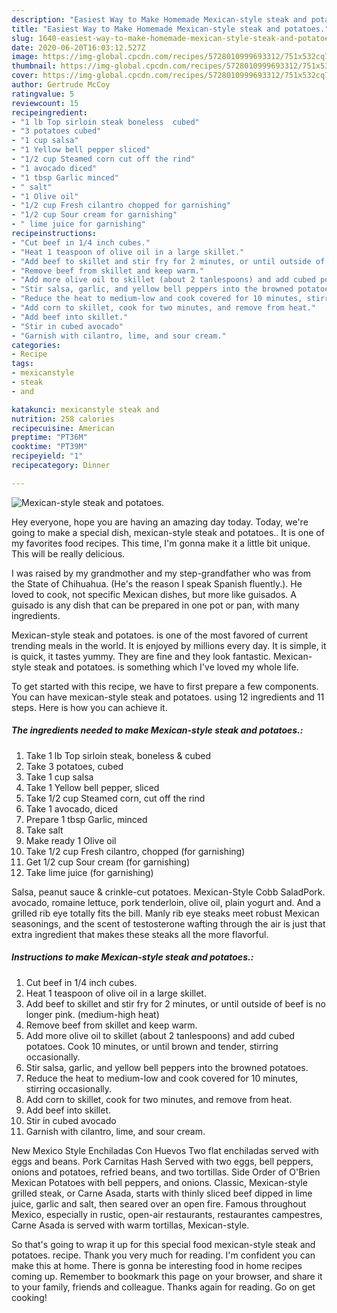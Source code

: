 ```yaml
---
description: "Easiest Way to Make Homemade Mexican-style steak and potatoes."
title: "Easiest Way to Make Homemade Mexican-style steak and potatoes."
slug: 1640-easiest-way-to-make-homemade-mexican-style-steak-and-potatoes
date: 2020-06-20T16:03:12.527Z
image: https://img-global.cpcdn.com/recipes/5728010999693312/751x532cq70/mexican-style-steak-and-potatoes-recipe-main-photo.jpg
thumbnail: https://img-global.cpcdn.com/recipes/5728010999693312/751x532cq70/mexican-style-steak-and-potatoes-recipe-main-photo.jpg
cover: https://img-global.cpcdn.com/recipes/5728010999693312/751x532cq70/mexican-style-steak-and-potatoes-recipe-main-photo.jpg
author: Gertrude McCoy
ratingvalue: 5
reviewcount: 15
recipeingredient:
- "1 lb Top sirloin steak boneless  cubed"
- "3 potatoes cubed"
- "1 cup salsa"
- "1 Yellow bell pepper sliced"
- "1/2 cup Steamed corn cut off the rind"
- "1 avocado diced"
- "1 tbsp Garlic minced"
- " salt"
- "1 Olive oil"
- "1/2 cup Fresh cilantro chopped for garnishing"
- "1/2 cup Sour cream for garnishing"
- " lime juice for garnishing"
recipeinstructions:
- "Cut beef in 1/4 inch cubes."
- "Heat 1 teaspoon of olive oil in a large skillet."
- "Add beef to skillet and stir fry for 2 minutes, or until outside of beef is no longer pink. (medium-high heat)"
- "Remove beef from skillet and keep warm."
- "Add more olive oil to skillet (about 2 tanlespoons) and add cubed potatoes. Cook 10 minutes, or until brown and tender, stirring occasionally."
- "Stir salsa, garlic, and yellow bell peppers into the browned potatoes."
- "Reduce the heat to medium-low and cook covered for 10 minutes, stirring occasionally."
- "Add corn to skillet, cook for two minutes, and remove from heat."
- "Add beef into skillet."
- "Stir in cubed avocado"
- "Garnish with cilantro, lime, and sour cream."
categories:
- Recipe
tags:
- mexicanstyle
- steak
- and

katakunci: mexicanstyle steak and 
nutrition: 258 calories
recipecuisine: American
preptime: "PT36M"
cooktime: "PT39M"
recipeyield: "1"
recipecategory: Dinner

---
```



![Mexican-style steak and potatoes.](https://img-global.cpcdn.com/recipes/5728010999693312/751x532cq70/mexican-style-steak-and-potatoes-recipe-main-photo.jpg)

Hey everyone, hope you are having an amazing day today. Today, we're going to make a special dish, mexican-style steak and potatoes.. It is one of my favorites food recipes. This time, I'm gonna make it a little bit unique. This will be really delicious.

I was raised by my grandmother and my step-grandfather who was from the State of Chihuahua. (He&#39;s the reason I speak Spanish fluently.). He loved to cook, not specific Mexican dishes, but more like guisados. A guisado is any dish that can be prepared in one pot or pan, with many ingredients.

Mexican-style steak and potatoes. is one of the most favored of current trending meals in the world. It is enjoyed by millions every day. It is simple, it is quick, it tastes yummy. They are fine and they look fantastic. Mexican-style steak and potatoes. is something which I've loved my whole life.


To get started with this recipe, we have to first prepare a few components. You can have mexican-style steak and potatoes. using 12 ingredients and 11 steps. Here is how you can achieve it.

<!--inarticleads1-->

##### The ingredients needed to make Mexican-style steak and potatoes.:

1. Take 1 lb Top sirloin steak, boneless &amp; cubed
1. Take 3 potatoes, cubed
1. Take 1 cup salsa
1. Take 1 Yellow bell pepper, sliced
1. Take 1/2 cup Steamed corn, cut off the rind
1. Take 1 avocado, diced
1. Prepare 1 tbsp Garlic, minced
1. Take  salt
1. Make ready 1 Olive oil
1. Take 1/2 cup Fresh cilantro, chopped (for garnishing)
1. Get 1/2 cup Sour cream (for garnishing)
1. Take  lime juice (for garnishing)


Salsa, peanut sauce &amp; crinkle-cut potatoes. Mexican-Style Cobb SaladPork. avocado, romaine lettuce, pork tenderloin, olive oil, plain yogurt and. And a grilled rib eye totally fits the bill. Manly rib eye steaks meet robust Mexican seasonings, and the scent of testosterone wafting through the air is just that extra ingredient that makes these steaks all the more flavorful. 

<!--inarticleads2-->

##### Instructions to make Mexican-style steak and potatoes.:

1. Cut beef in 1/4 inch cubes.
1. Heat 1 teaspoon of olive oil in a large skillet.
1. Add beef to skillet and stir fry for 2 minutes, or until outside of beef is no longer pink. (medium-high heat)
1. Remove beef from skillet and keep warm.
1. Add more olive oil to skillet (about 2 tanlespoons) and add cubed potatoes. Cook 10 minutes, or until brown and tender, stirring occasionally.
1. Stir salsa, garlic, and yellow bell peppers into the browned potatoes.
1. Reduce the heat to medium-low and cook covered for 10 minutes, stirring occasionally.
1. Add corn to skillet, cook for two minutes, and remove from heat.
1. Add beef into skillet.
1. Stir in cubed avocado
1. Garnish with cilantro, lime, and sour cream.


New Mexico Style Enchiladas Con Huevos Two flat enchiladas served with eggs and beans. Pork Carnitas Hash Served with two eggs, bell peppers, onions and potatoes, refried beans, and two tortillas. Side Order of O&#39;Brien Mexican Potatoes with bell peppers, and onions. Classic, Mexican-style grilled steak, or Carne Asada, starts with thinly sliced beef dipped in lime juice, garlic and salt, then seared over an open fire. Famous throughout Mexico, especially in rustic, open-air restaurants, restaurantes campestres, Carne Asada is served with warm tortillas, Mexican-style. 

So that's going to wrap it up for this special food mexican-style steak and potatoes. recipe. Thank you very much for reading. I'm confident you can make this at home. There is gonna be interesting food in home recipes coming up. Remember to bookmark this page on your browser, and share it to your family, friends and colleague. Thanks again for reading. Go on get cooking!
